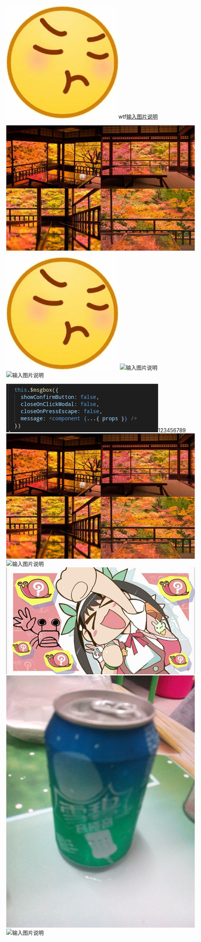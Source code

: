 ![输入图片说明](16173740129954b83d64af134f2f5de487bc2e51d76c03f21.jpg)wtf[输入图片说明](/1480074849-2.jpg)


![输入图片说明](/1480074849-2.jpg)


![输入图片说明](/README.en.md/16173740129954b83d64af134f2f5de487bc2e51d76c03f21.jpg)
![输入图片说明](/README.en.md/472.gif)
![输入图片说明](https://a.com/sdfa)

![输入图片说明](/.gitee/image.png)123456789![输入图片说明](1480074849-2.jpg)![输入图片说明](img-a69337f3ly1fjr0hn0wi2g20c806sh13.gif)![输入图片说明](snapshot20150928203432.jpg)![输入图片说明](IMG_20140815_195651.jpg)![输入图片说明](472.gif)